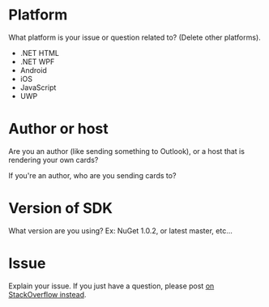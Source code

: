 # Platform

What platform is your issue or question related to? (Delete other platforms).

* .NET HTML
* .NET WPF
* Android
* iOS
* JavaScript
* UWP

# Author or host

Are you an author (like sending something to Outlook), or a host that is rendering your own cards?

If you're an author, who are you sending cards to?

# Version of SDK

What version are you using? Ex: NuGet 1.0.2, or latest master, etc...

# Issue

Explain your issue. If you just have a question, please post [on StackOverflow instead](https://stackoverflow.com/questions/tagged/adaptive-cards).
